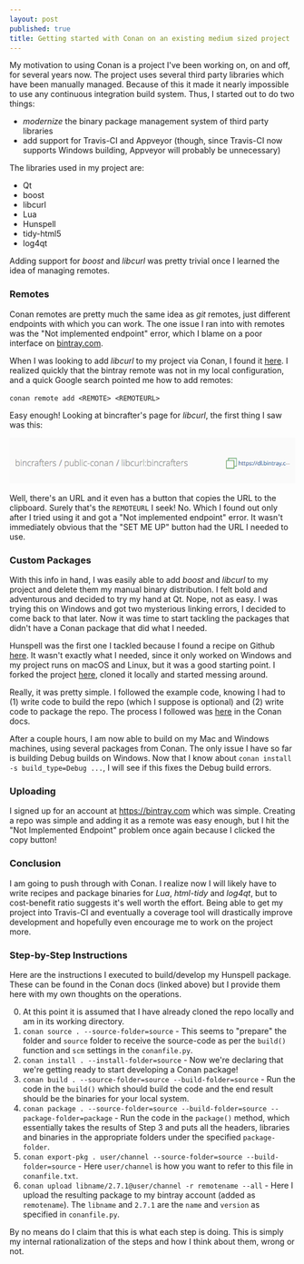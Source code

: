 ```yaml
---
layout: post
published: true
title: Getting started with Conan on an existing medium sized project
---
```

My motivation to using Conan is a project I've been working on, on and off, for several years now. The project uses several third party libraries which have been manually managed. Because of this it made it nearly impossible to use any continuous integration build system. Thus, I started out to do two things:

* _modernize_ the binary package management system of third party libraries
* add support for Travis-CI and Appveyor (though, since Travis-CI now supports Windows building, Appveyor will probably be unnecessary)

The libraries used in my project are:

* Qt
* boost
* libcurl
* Lua
* Hunspell
* tidy-html5
* log4qt

Adding support for _boost_ and _libcurl_ was pretty trivial once I learned the idea of managing remotes.

### Remotes

Conan remotes are pretty much the same idea as _git_ remotes, just different endpoints with which you can work. The one issue I ran into with remotes was the "Not implemented endpoint" error, which I blame on a poor interface on [bintray.com](bintray.com).

When I was looking to add _libcurl_ to my project via Conan, I found it [here](https://bintray.com/bincrafters/public-conan/libcurl%3Abincrafters). I realized quickly that the bintray remote was not in my local configuration, and a quick Google search pointed me how to add remotes:

`conan remote add <REMOTE> <REMOTEURL>`

Easy enough! Looking at bincrafter's page for _libcurl_, the first thing I saw was this: 

![](/img/img-2018-10-16-1.png)

Well, there's an URL and it even has a button that copies the URL to the clipboard. Surely that's the `REMOTEURL` I seek! No. Which I found out only after I tried using it and got a "Not implemented endpoint" error. It wasn't immediately obvious that the "SET ME UP" button had the URL I needed to use.

### Custom Packages

With this info in hand, I was easily able to add _boost_ and _libcurl_ to my project and delete them my manual binary distribution. I felt bold and adventurous and decided to try my hand at Qt. Nope, not as easy. I was trying this on Windows and got two mysterious linking errors, I decided to come back to that later. Now it was time to start tackling the packages that didn't have a Conan package that did what I needed.

Hunspell was the first one I tackled because I found a recipe on Github [here](https://github.com/Ri0n/conan-hunspell). It wasn't exactly what I needed, since it only worked on Windows and my project runs on macOS and Linux, but it was a good starting point. I forked the project [here](https://github.com/zethon/conan-hunspell), cloned it locally and started messing around. 

Really, it was pretty simple. I followed the example code, knowing I had to (1) write code to build the repo (which I suppose is optional) and (2) write code to package the repo. The process I followed was [here](https://docs.conan.io/en/latest/developing_packages/package_dev_flow.html#conan-source) in the Conan docs. 

After a couple hours, I am now able to build on my Mac and Windows machines, using several packages from Conan. The only issue I have so far is building Debug builds on Windows. Now that I know about `conan install -s build_type=Debug ...`, I will see if this fixes the Debug build errors.

### Uploading

I signed up for an account at https://bintray.com which was simple. Creating a repo was simple and adding it as a remote was easy enough, but I hit the "Not Implemented Endpoint" problem once again because I clicked the copy button!

### Conclusion

I am going to push through with Conan. I realize now I will likely have to write recipes and package binaries for _Lua_, _html-tidy_ and _log4qt_, but to cost-benefit ratio suggests it's well worth the effort. Being able to get my project into Travis-CI and eventually a coverage tool will drastically improve development and hopefully even encourage me to work on the project more.

### Step-by-Step Instructions

Here are the instructions I executed to build/develop my Hunspell package. These can be found in the Conan docs (linked above) but I provide them here with my own thoughts on the operations.

0. At this point it is assumed that I have already cloned the repo locally and am in its working directory.
1. `conan source . --source-folder=source` - This seems to "prepare" the folder and `source` folder to receive the source-code as per the `build()` function and `scm` settings in the `conanfile.py`.
2. `conan install . --install-folder=source` - Now we're declaring that we're getting ready to start developing a Conan package!
3. `conan build . --source-folder=source --build-folder=source` - Run the code in the `build()` which should build the code and the end result should be the binaries for your local system.
4. `conan package . --source-folder=source --build-folder=source --package-folder=package` - Run the code in the `package()` method, which essentially takes the results of Step 3 and puts all the headers, libraries and binaries in the appropriate folders under the specified `package-folder`.
5. `conan export-pkg . user/channel --source-folder=source --build-folder=source` - Here `user/channel` is how you want to refer to this file in `conanfile.txt`. 
6. `conan upload libname/2.7.1@user/channel -r remotename --all` - Here I upload the resulting package to my bintray account (added as `remotename`). The `libname` and `2.7.1` are the `name` and `version` as specified in `conanfile.py`.

By no means do I claim that this is what each step is doing. This is simply my internal rationalization of the steps and how I think about them, wrong or not.	
